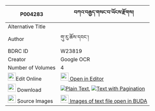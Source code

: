 |P004283|བཀའ་བརྒྱད་གསང་བ་ཡོངས་རྫོགས། 
| --- | --- 
|Alternative Title |
|Author| གུ་རུ་ཆོས་དབང་།
|BDRC ID | W23819
|Creator | Google OCR
|Number of Volumes| 4
|<img width="25" src="https://img.icons8.com/color/25/000000/edit-property.png">Edit Online| [<img width="25" src="https://avatars.githubusercontent.com/u/45091458?s=200&v=4"> Open in Editor](http://editor.openpecha.org/P004283)
|<img width="25" src="https://img.icons8.com/fluent/48/000000/download-2.png"/>  Download | [![](https://img.icons8.com/color/20/000000/txt.png)Plain Text](https://github.com/Openpecha/P004283/releases/download/v1/ka_gye_sangwa_yongdzok_plain_P004283.zip), [![](https://img.icons8.com/color/20/000000/txt.png)Text with Pagination](https://github.com/Openpecha/P004283/releases/download/v1/ka_gye_sangwa_yongdzok_pages_P004283.zip)
|<img width="25" src="https://img.icons8.com/plasticine/100/000000/pictures-folder.png"/>  Source Images | [<img width="25" src="https://library.bdrc.io/icons/BUDA-small.svg"> Images of text file open in BUDA](https://library.bdrc.io/show/bdr:W23819)